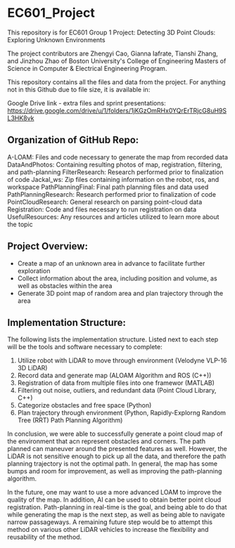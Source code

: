 # EC601_Project
This repository is for EC601 Group 1 Project: Detecting 3D Point Clouds: Exploring Unknown Environments

The project contributors are Zhengyi Cao, Gianna Iafrate, Tianshi Zhang, and Jinzhou Zhao of Boston University's College of Engineering Masters of Science in Computer & Electrical Engineering Program. 

This repository contains all the files and data from the project. For anything not in this Github due to file size, it is available in:

Google Drive link - extra files and sprint presentations:
https://drive.google.com/drive/u/1/folders/1jKGzOmRHx0YQrErTRjcG8uH9SL3HK8vk

## Organization of GitHub Repo:

A-LOAM: Files and code necessary to generate the map from recorded data
DataAndPhotos: Containing resulting photos of map, registration, filtering, and path-planning
FilterResearch: Research performed prior to finalization of code
Jackal_ws: Zip files containing information on the robot, ros, and workspace
PathPlanningFinal: Final path planning files and data used
PathPlanningResearch: Research performed prior to finalization of code
PointCloudResearch: General research on parsing point-cloud data
Registration: Code and files necessary to run registration on data
UsefulResources: Any resources and articles utilized to learn more about the topic

## Project Overview:
- Create a map of an unknown area in advance to facilitate further exploration
- Collect information about the area, including position and volume, as well as obstacles within the area
- Generate 3D point map of random area and plan trajectory through the area

## Implementation Structure:
The following lists the implementation structure. Listed next to each step will be the tools and software necessary to complete:
1. Utilize robot with LiDAR to move through environment (Velodyne VLP-16 3D LiDAR)
2. Record data and generate map (ALOAM Algorithm and ROS (C++))
3. Registration of data from multiple files into one framewor (MATLAB)
4. Filtering out noise, outliers, and redundant data (Point Cloud Library, C++)
5. Categorize obstacles and free space (Python)
6. Plan trajectory through environment (Python, Rapidly-Explorng Random Tree (RRT) Path Planning Algorithm)

In conclusion, we were able to successfully generate a point cloud map of the environment that acn represent obstacles and corners. The path planned can maneuver around the presented features as well. However, the LiDAR is not sensitive enough to pick up all the data, and therefore the path planning trajectory is not the optimal path. In general, the map has some bumps and room for improvement, as well as improving the path-planning algorithm.

In the future, one may want to use a more advanced LOAM to improve the quality of the map. In addition, AI can be used to obtain better point cloud registration. Path-planning in real-time is the goal, and being able to do that while generating the map is the next step, as well as being able to navigate narrow passageways. A remaining future step would be to attempt this method on various other LiDAR vehicles to increase the flexibility and reusability of the method. 
